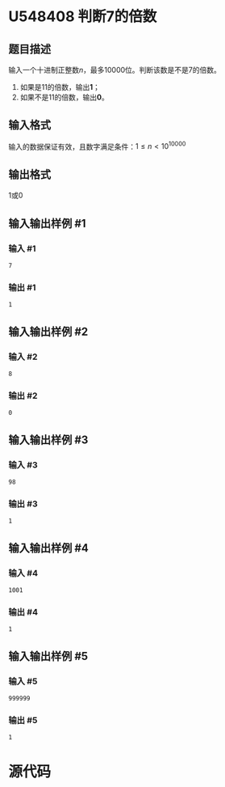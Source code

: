 # U548408 判断7的倍数

## 题目描述

输入一个十进制正整数$n$，最多10000位。判断该数是不是7的倍数。
1. 如果是11的倍数，输出**1**；
1. 如果不是11的倍数，输出**0**。

## 输入格式

输入的数据保证有效，且数字满足条件：$1 \le n < 10^{10000}$

## 输出格式

1或0

## 输入输出样例 #1

### 输入 #1

```
7
```

### 输出 #1

```
1
```

## 输入输出样例 #2

### 输入 #2

```
8
```

### 输出 #2

```
0
```

## 输入输出样例 #3

### 输入 #3

```
98
```

### 输出 #3

```
1
```

## 输入输出样例 #4

### 输入 #4

```
1001
```

### 输出 #4

```
1
```

## 输入输出样例 #5

### 输入 #5

```
999999
```

### 输出 #5

```
1
```

# 源代码

```cpp
```

